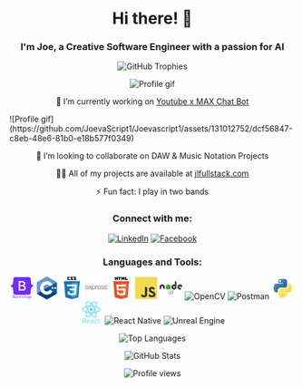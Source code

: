 <!-- Header -->
<h1 align="center">Hi there! 👋</h1>
<h3 align="center">I'm Joe, a Creative Software Engineer with a passion for AI</h3>


<!-- GitHub Trophies -->
<p align="center">
  <img src="https://github-profile-trophy.vercel.app/?username=joevascript1&theme=gruvbox" alt="GitHub Trophies">
</p>

<!-- Introduction -->
<p align="center">
  <img src="https://github.com/JoevaScript1/Joevascript1/blob/main/assets/profile-gif.gif" alt="Profile gif">
</p>

<p align="center">🔭 I’m currently working on <a href="https://github.com/JoevaScript1/Youtube-Chat-Bot-Max.git">Youtube x MAX Chat Bot</a></p>
![Profile gif](https://github.com/JoevaScript1/Joevascript1/assets/131012752/dcf56847-c8eb-48e6-81b0-e18b577f0349)

<p align="center">👯 I’m looking to collaborate on DAW & Music Notation Projects</p>
<p align="center">👨‍💻 All of my projects are available at <a href="https://jlfullstack.com">jlfullstack.com</a></p>
<p align="center">⚡ Fun fact: I play in two bands</p>

<!-- Connect with me -->
<h3 align="center">Connect with me:</h3>
<p align="center">
  <a href="https://linkedin.com/in/joseph-liani-792493181" target="_blank"><img src="https://raw.githubusercontent.com/rahuldkjain/github-profile-readme-generator/master/src/images/icons/Social/linked-in-alt.svg" alt="LinkedIn" height="30" width="40" /></a>
  <a href="https://fb.com/joe.liani.3" target="_blank"><img src="https://raw.githubusercontent.com/rahuldkjain/github-profile-readme-generator/master/src/images/icons/Social/facebook.svg" alt="Facebook" height="30" width="40" /></a>
</p>

<!-- Languages and Tools -->
<h3 align="center">Languages and Tools:</h3>
<p align="center">
  <img src="https://raw.githubusercontent.com/devicons/devicon/master/icons/bootstrap/bootstrap-plain-wordmark.svg" alt="Bootstrap" width="40" height="40"/>
  <img src="https://raw.githubusercontent.com/devicons/devicon/master/icons/cplusplus/cplusplus-original.svg" alt="C++" width="40" height="40"/>
  <img src="https://raw.githubusercontent.com/devicons/devicon/master/icons/css3/css3-original-wordmark.svg" alt="CSS3" width="40" height="40"/>
  <img src="https://raw.githubusercontent.com/devicons/devicon/master/icons/express/express-original-wordmark.svg" alt="Express.js" width="40" height="40"/>
  <img src="https://raw.githubusercontent.com/devicons/devicon/master/icons/html5/html5-original-wordmark.svg" alt="HTML5" width="40" height="40"/>
  <img src="https://raw.githubusercontent.com/devicons/devicon/master/icons/javascript/javascript-original.svg" alt="JavaScript" width="40" height="40"/>
  <img src="https://raw.githubusercontent.com/devicons/devicon/master/icons/nodejs/nodejs-original-wordmark.svg" alt="Node.js" width="40" height="40"/>
  <img src="https://www.vectorlogo.zone/logos/opencv/opencv-icon.svg" alt="OpenCV" width="40" height="40"/>
  <img src="https://www.vectorlogo.zone/logos/getpostman/getpostman-icon.svg" alt="Postman" width="40" height="40"/>
  <img src="https://raw.githubusercontent.com/devicons/devicon/master/icons/python/python-original.svg" alt="Python" width="40" height="40"/>
  <img src="https://raw.githubusercontent.com/devicons/devicon/master/icons/react/react-original-wordmark.svg" alt="React" width="40" height="40"/>
  <img src="https://reactnative.dev/img/header_logo.svg" alt="React Native" width="40" height="40"/>
  <img src="https://raw.githubusercontent.com/kenangundogan/fontisto/036b7eca71aab1bef8e6a0518f7329f13ed62f6b/icons/svg/brand/unreal-engine.svg" alt="Unreal Engine" width="40" height="40"/>
</p>

<!-- GitHub Stats -->
<p align="center">
  <img src="https://github-readme-stats.vercel.app/api/top-langs/?username=joevascript1&layout=compact&theme=dark" alt="Top Languages">
</p>

<p align="center">
  <img src="https://github-readme-stats.vercel.app/api/?username=joevascript1&show_icons=true&theme=dark" alt="GitHub Stats">
</p>

<!-- Profile views -->
<p align="center">
  <img src="https://komarev.com/ghpvc/?username=joevascript1&label=Profile%20views&color=blueviolet&style=flat" alt="Profile views">
</p>


